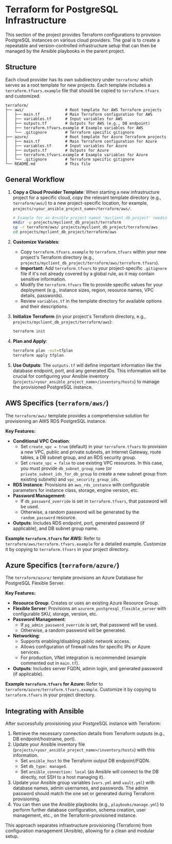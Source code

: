 # Terraform for PostgreSQL Infrastructure

This section of the project provides Terraform configurations to provision PostgreSQL instances on various cloud providers. The goal is to create a repeatable and version-controlled infrastructure setup that can then be managed by the Ansible playbooks in the parent project.

## Structure

Each cloud provider has its own subdirectory under `terraform/` which serves as a root template for new projects. Each template includes a `terraform.tfvars.example` file that should be copied to `terraform.tfvars` and customized.

```
terraform/
├── aws/                  # Root template for AWS Terraform projects
│   ├── main.tf           # Main Terraform configuration for AWS
│   ├── variables.tf      # Input variables for AWS
│   ├── outputs.tf        # Outputs for AWS (e.g., DB endpoint)
│   ├── terraform.tfvars.example # Example variables for AWS
│   └── .gitignore        # Terraform specific gitignore
├── azure/                # Root template for Azure Terraform projects
│   ├── main.tf           # Main Terraform configuration for Azure
│   ├── variables.tf      # Input variables for Azure
│   ├── outputs.tf        # Outputs for Azure
│   ├── terraform.tfvars.example # Example variables for Azure
│   └── .gitignore        # Terraform specific gitignore
└── README.md             # This file
```

## General Workflow

1.  **Copy a Cloud Provider Template**: When starting a new infrastructure project for a specific cloud, copy the relevant template directory (e.g., `terraform/aws/`) to a new project-specific location, for example, `projects/<your_ansible_project_name>/terraform/aws/`.
    ```sh
    # Example for an Ansible project named 'myclient_db_project' needing AWS infra
    mkdir -p projects/myclient_db_project/terraform
    cp -r terraform/aws/ projects/myclient_db_project/terraform/aws
    cd projects/myclient_db_project/terraform/aws
    ```

2.  **Customize Variables**:
    *   Copy `terraform.tfvars.example` to `terraform.tfvars` within your new project's Terraform directory (e.g., `projects/myclient_db_project/terraform/aws/terraform.tfvars`).
    *   **Important:** Add `terraform.tfvars` to your project-specific `.gitignore` file if it's not already covered by a global rule, as it may contain sensitive information.
    *   Modify the `terraform.tfvars` file to provide specific values for your deployment (e.g., instance sizes, region, resource names, VPC details, passwords).
    *   Review `variables.tf` in the template directory for available options and their descriptions.

3.  **Initialize Terraform** (in your project's Terraform directory, e.g., `projects/myclient_db_project/terraform/aws`):
    ```sh
    terraform init
    ```

4.  **Plan and Apply**:
    ```sh
    terraform plan -out=tfplan
    terraform apply tfplan
    ```

5.  **Use Outputs**: The `outputs.tf` will define important information like the database endpoint, port, and any generated IDs. This information will be crucial for configuring your Ansible inventory (`projects/<your_ansible_project_name>/inventory/hosts`) to manage the provisioned PostgreSQL instance.

## AWS Specifics (`terraform/aws/`)

The `terraform/aws/` template provides a comprehensive solution for provisioning an AWS RDS PostgreSQL instance.

**Key Features:**
*   **Conditional VPC Creation**:
    *   Set `create_vpc = true` (default) in your `terraform.tfvars` to provision a new VPC, public and private subnets, an Internet Gateway, route tables, a DB subnet group, and an RDS security group.
    *   Set `create_vpc = false` to use existing VPC resources. In this case, you must provide `db_subnet_group_name` (or `private_subnet_ids_for_db_group` to create a new subnet group from existing subnets) and `vpc_security_group_ids`.
*   **RDS Instance**: Provisions an `aws_rds_instance` with configurable parameters for instance class, storage, engine version, etc.
*   **Password Management**:
    *   If `db_password_override` is set in `terraform.tfvars`, that password will be used.
    *   Otherwise, a random password will be generated by the `random_password` resource.
*   **Outputs**: Includes RDS endpoint, port, generated password (if applicable), and DB subnet group name.

**Example `terraform.tfvars` for AWS:**
Refer to `terraform/aws/terraform.tfvars.example` for a detailed example. Customize it by copying to `terraform.tfvars` in your project directory.

## Azure Specifics (`terraform/azure/`)

The `terraform/azure/` template provisions an Azure Database for PostgreSQL Flexible Server.

**Key Features:**
*   **Resource Group**: Creates or uses an existing Azure Resource Group.
*   **Flexible Server**: Provisions an `azurerm_postgresql_flexible_server` with configurable SKU, storage, version, etc.
*   **Password Management**:
    *   If `pg_admin_password_override` is set, that password will be used.
    *   Otherwise, a random password will be generated.
*   **Networking**:
    *   Supports enabling/disabling public network access.
    *   Allows configuration of firewall rules for specific IPs or Azure services.
    *   For production, VNet integration is recommended (example commented out in `main.tf`).
*   **Outputs**: Includes server FQDN, admin login, and generated password (if applicable).

**Example `terraform.tfvars` for Azure:**
Refer to `terraform/azure/terraform.tfvars.example`. Customize it by copying to `terraform.tfvars` in your project directory.

## Integrating with Ansible

After successfully provisioning your PostgreSQL instance with Terraform:
1.  Retrieve the necessary connection details from Terraform outputs (e.g., DB endpoint/hostname, port).
2.  Update your Ansible inventory file (`projects/<your_ansible_project_name>/inventory/hosts`) with this information.
    *   Set `ansible_host` to the Terraform output DB endpoint/FQDN.
    *   Set `db_type: managed`.
    *   Set `ansible_connection: local` (as Ansible will connect to the DB directly, not SSH to a host managing it).
3.  Update your Ansible group variables (`vars.yml` and `vault.yml`) with database names, admin usernames, and passwords. The admin password should match the one set or generated during Terraform provisioning.
4.  You can then use the Ansible playbooks (e.g., `playbooks/manage.yml`) to perform further database configuration, schema creation, user management, etc., on the Terraform-provisioned instance.

This approach separates infrastructure provisioning (Terraform) from configuration management (Ansible), allowing for a clean and modular setup.
